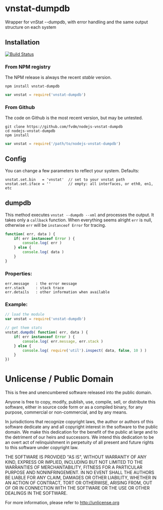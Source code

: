 vnstat-dumpdb
=============


Wrapper for vnStat --dumpdb, with error handling and the same output structure on each system


## Installation

[![Build Status](https://secure.travis-ci.org/fvdm/nodejs-vnstat-dumpdb.png?branch=master)](http://travis-ci.org/fvdm/nodejs-vnstat-dumpdb)


### From NPM registry

The NPM release is always the recent *stable* version.

```
npm install vnstat-dumpdb
```

```js
var vnstat = require('vnstat-dumpdb')
```

### From Github

The code on Github is the most recent version, but may be untested.

```
git clone https://github.com/fvdm/nodejs-vnstat-dumpdb
cd nodejs-vnstat-dumpdb
npm install
```

```js
var vnstat = require('/path/to/nodejs-vnstat-dumpdb')
```


## Config

You can change a few parameters to reflect your system. Defaults:

```
vnstat.set.bin   = 'vnstat'  // set to your vnstat path
vnstat.set.iface = ''        // empty: all interfaces, or eth0, en1, etc
```


## dumpdb

This method executes `vnstat --dumpdb --xml` and processes the output. It takes only a `callback` function. When everything seems alright `err` is null, otherwise `err` will be `instanceof Error` for tracing.

```js
function( err, data ) {
	if( err instanceof Error ) {
		console.log( err )
	} else {
		console.log( data )
	}
}
```


### Properties:

```
err.message   : the error message
err.stack     : stack trace
err.details   : other information when available
```


### Example:

```js
// load the module
var vnstat = require('vnstat-dumpdb')

// get them stats
vnstat.dumpdb( function( err, data ) {
	if( err instanceof Error ) {
		console.log( err.message, err.stack )
	} else {
		console.log( require('util').inspect( data, false, 10 ) )
	}
})
```


Unlicense / Public Domain
=========================


This is free and unencumbered software released into the public domain.

Anyone is free to copy, modify, publish, use, compile, sell, or
distribute this software, either in source code form or as a compiled
binary, for any purpose, commercial or non-commercial, and by any
means.

In jurisdictions that recognize copyright laws, the author or authors
of this software dedicate any and all copyright interest in the
software to the public domain. We make this dedication for the benefit
of the public at large and to the detriment of our heirs and
successors. We intend this dedication to be an overt act of
relinquishment in perpetuity of all present and future rights to this
software under copyright law.

THE SOFTWARE IS PROVIDED "AS IS", WITHOUT WARRANTY OF ANY KIND,
EXPRESS OR IMPLIED, INCLUDING BUT NOT LIMITED TO THE WARRANTIES OF
MERCHANTABILITY, FITNESS FOR A PARTICULAR PURPOSE AND NONINFRINGEMENT.
IN NO EVENT SHALL THE AUTHORS BE LIABLE FOR ANY CLAIM, DAMAGES OR
OTHER LIABILITY, WHETHER IN AN ACTION OF CONTRACT, TORT OR OTHERWISE,
ARISING FROM, OUT OF OR IN CONNECTION WITH THE SOFTWARE OR THE USE OR
OTHER DEALINGS IN THE SOFTWARE.

For more information, please refer to <http://unlicense.org>
